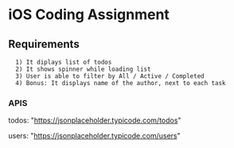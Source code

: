  # iOS Coding Assignment

## Requirements
      1) It diplays list of todos
      2) It shows spinner while loading list
      3) User is able to filter by All / Active / Completed
      4) Bonus: It displays name of the author, next to each task

### APIS
todos: "https://jsonplaceholder.typicode.com/todos"

users: "https://jsonplaceholder.typicode.com/users"

